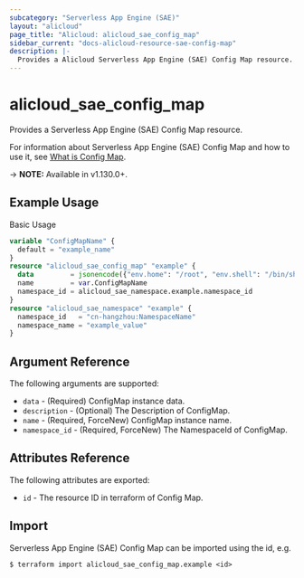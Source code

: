 ```yaml
---
subcategory: "Serverless App Engine (SAE)"
layout: "alicloud"
page_title: "Alicloud: alicloud_sae_config_map"
sidebar_current: "docs-alicloud-resource-sae-config-map"
description: |-
  Provides a Alicloud Serverless App Engine (SAE) Config Map resource.
---
```


# alicloud\_sae\_config\_map

Provides a Serverless App Engine (SAE) Config Map resource.

For information about Serverless App Engine (SAE) Config Map and how to use it, see [What is Config Map](https://help.aliyun.com/document_detail/97792.html).

-> **NOTE:** Available in v1.130.0+.

## Example Usage

Basic Usage

```terraform
variable "ConfigMapName" {
  default = "example_name"
}
resource "alicloud_sae_config_map" "example" {
  data         = jsonencode({"env.home": "/root", "env.shell": "/bin/sh"})
  name         = var.ConfigMapName
  namespace_id = alicloud_sae_namespace.example.namespace_id
}
resource "alicloud_sae_namespace" "example" {
  namespace_id   = "cn-hangzhou:NamespaceName"
  namespace_name = "example_value"
}

```

## Argument Reference

The following arguments are supported:

* `data` - (Required) ConfigMap instance data.
* `description` - (Optional) The Description of ConfigMap.
* `name` - (Required, ForceNew) ConfigMap instance name.
* `namespace_id` - (Required, ForceNew) The NamespaceId of ConfigMap.

## Attributes Reference

The following attributes are exported:

* `id` - The resource ID in terraform of Config Map.

## Import

Serverless App Engine (SAE) Config Map can be imported using the id, e.g.

```
$ terraform import alicloud_sae_config_map.example <id>
```
